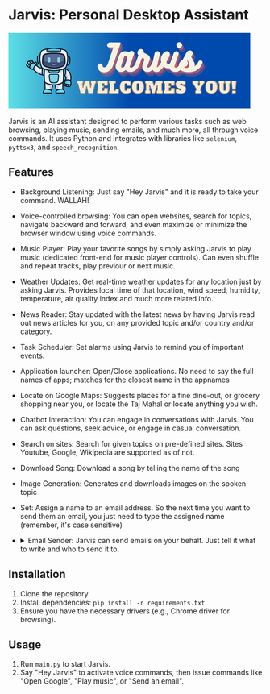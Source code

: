 # Jarvis: Personal Desktop Assistant

![Jarvis Logo](https://github.com/anujlunawat/Personal-Desktop-Assistant-Jarvis/blob/main/assets/GUI/Main%20Window/Jarvis_main.png)


Jarvis is an AI assistant designed to perform various tasks such as web browsing, playing music, sending emails, and much more, all through voice commands. It uses Python and integrates with libraries like `selenium`, `pyttsx3`, and `speech_recognition`.

## Features
- Background Listening: Just say "Hey Jarvis" and it is ready to take your command. WALLAH!
- Voice-controlled browsing: You can open websites, search for topics, navigate backward and forward, and even maximize or minimize the browser window using voice commands.
- Music Player: Play your favorite songs by simply asking Jarvis to play music (dedicated front-end for music player controls). Can even shuffle and repeat tracks, play previour or next music.
-  Weather Updates: Get real-time weather updates for any location just by asking Jarvis. Provides local time of that location, wind speed, humidity, temperature, air quality index and much more related info.
- News Reader: Stay updated with the latest news by having Jarvis read out news articles for you, on any provided topic and/or country and/or category.
- Task Scheduler: Set alarms using Jarvis to remind you of important events.
- Application launcher: Open/Close applications. No need to say the full names of apps; matches for the closest name in the appnames
- Locate on Google Maps: Suggests places for a fine dine-out, or grocery shopping near you, or locate the Taj Mahal or  locate anything you wish.
- Chatbot Interaction: You can engage in conversations with Jarvis. You can ask questions, seek advice, or engage in casual conversation.
- Search on sites: Search for given topics on pre-defined sites. Sites Youtube, Google, Wikipedia are supported as of not.
- Download Song: Download a song by telling the name of the song
- Image Generation: Generates and downloads images on the spoken topic
- Set: Assign a name to an email address. So the next time you want to send them an email, you just need to type the assigned name (remember, it's case sensitive)
- <details>
  <summary>Email Sender: Jarvis can send emails on your behalf. Just tell it what to write and who to send it to.</summary>
  
  Checks if the email valid really exists. If so, displays a tick.
</details>

 

## Installation

1. Clone the repository.
2. Install dependencies: `pip install -r requirements.txt`
3. Ensure you have the necessary drivers (e.g., Chrome driver for browsing).

## Usage

1. Run `main.py` to start Jarvis.
2. Say "Hey Jarvis" to activate voice commands, then issue commands like "Open Google", "Play music", or "Send an email".
